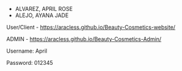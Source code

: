 - ALVAREZ, APRIL ROSE
- ALEJO, AYANA JADE

User/Client - https://aracless.github.io/Beauty-Cosmetics-website/





ADMIN - https://aracless.github.io/Beauty-Cosmetics-Admin/

Username: April

Password: 012345


